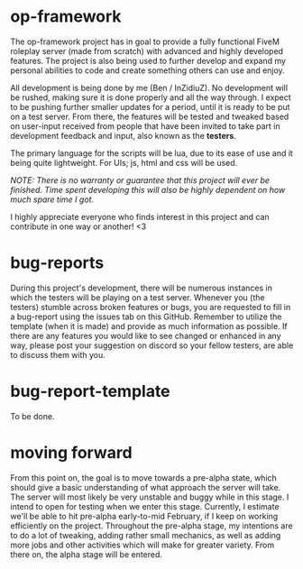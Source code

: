 # op-framework
The op-framework project has in goal to provide a fully functional FiveM roleplay server (made from scratch) with advanced and highly developed features. The project is also being used to further develop and expand my personal abilities to code and create something others can use and enjoy.

All development is being done by me (Ben / InZidiuZ). No development will be rushed, making sure it is done properly and all the way through. I expect to be pushing further smaller updates for a period, until it is ready to be put on a test server. From there, the features will be tested and tweaked based on user-input received from people that have been invited to take part in development feedback and input, also known as the **testers**.

The primary language for the scripts will be lua, due to its ease of use and it being quite lightweight. For UIs; js, html and css will be used.

*NOTE: There is no warranty or guarantee that this project will ever be finished. Time spent developing this will also be highly dependent on how much spare time I got.* 

I highly appreciate everyone who finds interest in this project and can contribute in one way or another! <3

# bug-reports
During this project's development, there will be numerous instances in which the testers will be playing on a test server. Whenever you (the testers) stumble across broken features or bugs, you are requested to fill in a bug-report using the issues tab on this GitHub. Remember to utilize the template (when it is made) and provide as much information as possible. If there are any features you would like to see changed or enhanced in any way, please post your suggestion on discord so your fellow testers, are able to discuss them with you.

# bug-report-template
To be done.

# moving forward
From this point on, the goal is to move towards a pre-alpha state, which should give a basic understanding of what approach the server will take. The server will most likely be very unstable and buggy while in this stage. I intend to open for testing when we enter this stage. Currently, I estimate we'll be able to hit pre-alpha early-to-mid February, if I keep on working efficiently on the project. Throughout the pre-alpha stage, my intentions are to do a lot of tweaking, adding rather small mechanics, as well as adding more jobs and other activities which will make for greater variety. From there on, the alpha stage will be entered.
